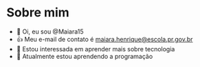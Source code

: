 # Sobre mim
- 👋 Oi, eu sou @Maiara15
- 👍 Meu e-mail de contato é maiara.henrique@escola.pr.gov.br
- 👀 Estou interessada em aprender mais sobre tecnologia 
- 🌱 Atualmente estou aprendendo a programação

